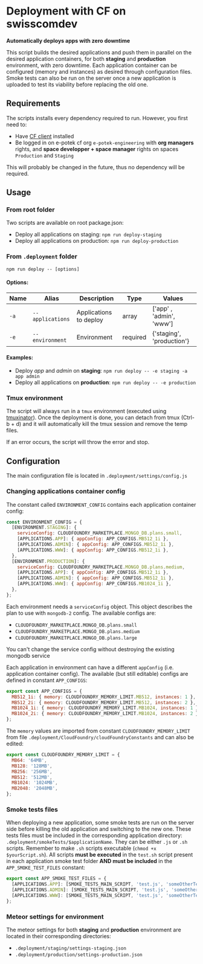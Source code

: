 # Deployment with CF on swisscomdev

**Automatically deploys apps with zero downtime**

This script builds the desired applications and push them in parallel on the desired application containers, for both **staging** and **production** environment, with zero downtime. Each application container can be configured (memory and instances) as desired through configuration files.
Smoke tests can also be run on the server once a new application is uploaded to test its viability before replacing the old one.

## Requirements

The scripts installs every dependency required to run. However, you first need to:

- Have [CF client](https://docs.cloudfoundry.org/cf-cli/install-go-cli.html) installed
- Be logged in on e-potek cf org `e-potek-engineering` with **org managers** rights, and **space developper + space manager** rights on spaces `Production` and `Staging`

This will probably be changed in the future, thus no dependency will be required.

## Usage

### From root folder

Two scripts are available on root package.json:

- Deploy all applications on staging: `npm run deploy-staging`
- Deploy all applications on production: `npm run deploy-production`

### From `.deployment` folder

`npm run deploy -- [options]`

#### Options:
| Name | Alias            | Description            | Type     | Values                    |
| ---- | ---------------- | ---------------------- | -------- | ------------------------- |
| `-a` | `--applications` | Applications to deploy | array    | ['app' , 'admin', 'www']  |
| `-e` | `--environment`  | Environment            | required | {'staging', 'production'} |

#### Examples:

- Deploy *app* and *admin* on **staging**: `npm run deploy -- -e staging -a app admin`
- Deploy all applications on **production**: `npm run deploy -- -e production`

### Tmux environment

The script will always run in a `tmux` environment (executed using [tmuxinator](https://github.com/tmuxinator/tmuxinator)). Once the deployment is done, you can detach from tmux (Ctrl-b + d) and it will automatically kill the tmux session and remove the temp files.

If an error occurs, the script will throw the error and stop.

## Configuration
The main configuration file is located in `.deployment/settings/config.js`

### Changing applications container config
The constant called `ENVIRONMENT_CONFIG` contains each application container config:

```javascript
const ENVIRONMENT_CONFIG = {
  [ENVIRONMENT.STAGING]: {
    serviceConfig: CLOUDFOUNDRY_MARKETPLACE.MONGO_DB.plans.small,
    [APPLICATIONS.APP]: { appConfig: APP_CONFIGS.MB512_1i },
    [APPLICATIONS.ADMIN]: { appConfig: APP_CONFIGS.MB512_1i },
    [APPLICATIONS.WWW]: { appConfig: APP_CONFIGS.MB512_1i },
  },
  [ENVIRONMENT.PRODUCTION]: {
    serviceConfig: CLOUDFOUNDRY_MARKETPLACE.MONGO_DB.plans.medium,
    [APPLICATIONS.APP]: { appConfig: APP_CONFIGS.MB512_1i },
    [APPLICATIONS.ADMIN]: { appConfig: APP_CONFIGS.MB512_1i },
    [APPLICATIONS.WWW]: { appConfig: APP_CONFIGS.MB1024_1i },
  },
};
```

Each environment needs a `serviceConfig` object. This object describes the plan to use with `mongodb-2` config. The available configs are:

- `CLOUDFOUNDRY_MARKETPLACE.MONGO_DB.plans.small`
- `CLOUDFOUNDRY_MARKETPLACE.MONGO_DB.plans.medium`
- `CLOUDFOUNDRY_MARKETPLACE.MONGO_DB.plans.large`

<Warning>
You can't change the service config without destroying the existing mongodb service
</Warning>

Each application in environment can have a different `appConfig` (i.e. application container config). The available (but still editable) configs are defined in constant `APP_CONFIGS`:

```javascript
export const APP_CONFIGS = {
  MB512_1i: { memory: CLOUDFOUNDRY_MEMORY_LIMIT.MB512, instances: 1 },
  MB512_2i: { memory: CLOUDFOUNDRY_MEMORY_LIMIT.MB512, instances: 2 },
  MB1024_1i: { memory: CLOUDFOUNDRY_MEMORY_LIMIT.MB1024, instances: 1 },
  MB1024_2i: { memory: CLOUDFOUNDRY_MEMORY_LIMIT.MB1024, instances: 2 },
};
```

The `memory` values are imported from constant `CLOUDFOUNDRY_MEMORY_LIMIT` from file `.deployment/CloudFoundry/cloudFoundryConstants` and can also be edited:

```javascript
export const CLOUDFOUNDRY_MEMORY_LIMIT = {
  MB64: '64MB',
  MB128: '128MB',
  MB256: '256MB',
  MB512: '512MB',
  MB1024: '1024MB',
  MB2048: '2048MB',
};
```

### Smoke tests files
When deploying a new application, some smoke tests are run on the server side before killing the old application and switching to the new one. These tests files must be included in the corresponding application directory: `.deployment/smokeTests/$applicationName`. They can be either `.js` or `.sh` scripts. Remember to make `.sh` scripts executable (`chmod +x $yourScript.sh`). All scripts **must be executed** in the `test.sh` script present in each application smoke test folder **AND must be included** in the `APP_SMOKE_TEST_FILES` constant:

```javascript
export const APP_SMOKE_TEST_FILES = {
  [APPLICATIONS.APP]: [SMOKE_TESTS_MAIN_SCRIPT, 'test.js', 'someOtherTest.js', 'someTest.sh'],
  [APPLICATIONS.ADMIN]: [SMOKE_TESTS_MAIN_SCRIPT, 'test.js', 'someOtherTest2.js'],
  [APPLICATIONS.WWW]: [SMOKE_TESTS_MAIN_SCRIPT, 'test.js', 'someOtherTest.sh'],
};
```

### Meteor settings for environment

The meteor settings for both **staging** and **production** environment are located in their corresponding directories: 
- `.deployment/staging/settings-staging.json`
- `.deployment/production/settings-production.json`